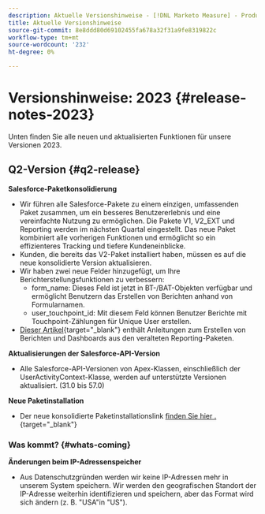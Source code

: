 ```yaml
---
description: Aktuelle Versionshinweise - [!DNL Marketo Measure] - Produktdokumentation
title: Aktuelle Versionshinweise
source-git-commit: 8e8ddd80d69102455fa678a32f31a9fe8319822c
workflow-type: tm+mt
source-wordcount: '232'
ht-degree: 0%

---
```


# Versionshinweise: 2023 {#release-notes-2023}

Unten finden Sie alle neuen und aktualisierten Funktionen für unsere Versionen 2023.

## Q2-Version {#q2-release}

<p>

**Salesforce-Paketkonsolidierung**

* Wir führen alle Salesforce-Pakete zu einem einzigen, umfassenden Paket zusammen, um ein besseres Benutzererlebnis und eine vereinfachte Nutzung zu ermöglichen. Die Pakete V1, V2_EXT und Reporting werden im nächsten Quartal eingestellt. Das neue Paket kombiniert alle vorherigen Funktionen und ermöglicht so ein effizienteres Tracking und tiefere Kundeneinblicke.
* Kunden, die bereits das V2-Paket installiert haben, müssen es auf die neue konsolidierte Version aktualisieren.
* Wir haben zwei neue Felder hinzugefügt, um Ihre Berichterstellungsfunktionen zu verbessern:
   * form_name: Dieses Feld ist jetzt in BT-/BAT-Objekten verfügbar und ermöglicht Benutzern das Erstellen von Berichten anhand von Formularnamen.
   * user_touchpoint_id: Mit diesem Feld können Benutzer Berichte mit Touchpoint-Zählungen für Unique User erstellen.
* [Dieser Artikel](/help/configuration-and-setup/marketo-measure-and-salesforce/salesforce-package-consolidation.md){target="_blank"} enthält Anleitungen zum Erstellen von Berichten und Dashboards aus den veralteten Reporting-Paketen.

**Aktualisierungen der Salesforce-API-Version**

* Alle Salesforce-API-Versionen von Apex-Klassen, einschließlich der UserActivityContext-Klasse, werden auf unterstützte Versionen aktualisiert. (31.0 bis 57.0)

**Neue Paketinstallation**

* Der neue konsolidierte Paketinstallationslink [finden Sie hier .](https://login.salesforce.com/packaging/installPackage.apexp?p0=04t1P000000VY6Z){target="_blank"}

### Was kommt? {#whats-coming}

<p>

**Änderungen beim IP-Adressenspeicher**

* Aus Datenschutzgründen werden wir keine IP-Adressen mehr in unserem System speichern. Wir werden den geografischen Standort der IP-Adresse weiterhin identifizieren und speichern, aber das Format wird sich ändern (z. B. &quot;USA&quot;in &quot;US&quot;).
